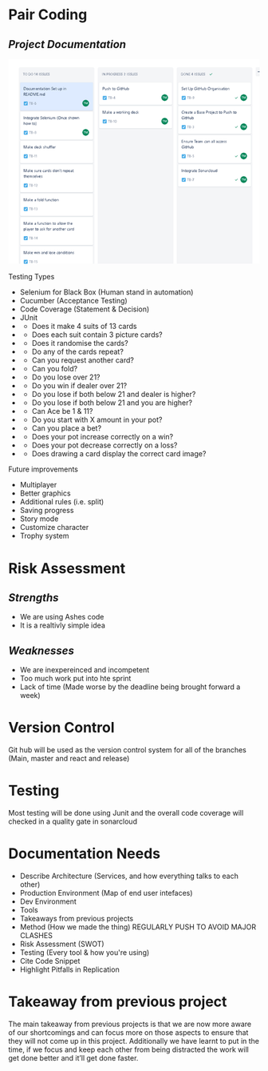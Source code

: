 # Pair Coding
## _Project Documentation_

![Architecture](./Media/Architecture.png)

Testing Types
- Selenium for Black Box (Human stand in automation)
- Cucumber (Acceptance Testing)
- Code Coverage (Statement & Decision)
- JUnit
- - Does it make 4 suits of 13 cards
- - Does each suit contain 3 picture cards?
- - Does it randomise the cards?
- - Do any of the cards repeat?
- - Can you request another card?
- - Can you fold?
- - Do you lose over 21?
- - Do you win if dealer over 21?
- - Do you lose if both below 21 and dealer is higher?
- - Do you lose if both below 21 and you are higher?
- - Can Ace be 1 & 11?
- - Do you start with X amount in your pot?
- - Can you place a bet?
- - Does your pot increase correctly on a win?
- - Does your pot decrease correctly on a loss?
- - Does drawing a card display the correct card image?

Future improvements  
- Multiplayer  
- Better graphics 
- Additional rules (i.e. split) 
- Saving progress  
- Story mode  
- Customize character  
- Trophy system  

# Risk  Assessment
## _Strengths_ 
- We are using Ashes code
- It is a realtivly simple idea 
## _Weaknesses_ 
- We are inexpereinced and incompetent
- Too much work put into hte sprint
- Lack of time (Made worse by the deadline being brought forward a week)


# Version Control
Git hub will be used as the version control system for all of the branches (Main, master and react and release)


# Testing

Most testing will be done using Junit and the overall code coverage will checked in a quality gate in sonarcloud 



# Documentation Needs
- Describe Architecture (Services, and how everything talks to each other)
- Production Environment (Map of end user intefaces)
- Dev Environment
- Tools
- Takeaways from previous projects
- Method (How we made the thing)
REGULARLY PUSH TO AVOID MAJOR CLASHES
- Risk Assessment (SWOT)
- Testing (Every tool & how you're using)
- Cite Code Snippet
- Highlight Pitfalls in Replication

# Takeaway from previous project  

The main takeaway from previous projects is that we are now more aware of our shortcomings and can focus more on those aspects to ensure that they will not come up in this project. Additionally we have learnt to put in the time, if we focus and keep each other from being distracted the work will get done better and it’ll get done faster.  
